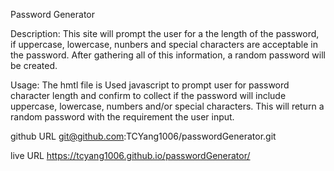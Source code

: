 Password Generator

Description:
This site will prompt the user for a the length of the password, if uppercase, lowercase, nunbers and special characters are acceptable in the password.  After gathering all of this information, a random password will be created.

Usage:
The hmtl file is 
Used javascript to prompt user for password character length and confirm to collect if the password will include uppercase, lowercase, numbers and/or special characters.  This will return a random password with the requirement the user input.

github URL
git@github.com:TCYang1006/passwordGenerator.git

live URL
https://tcyang1006.github.io/passwordGenerator/

